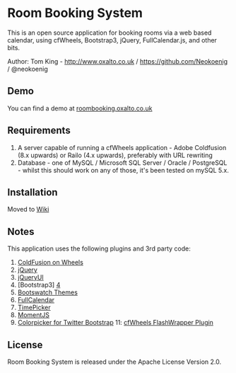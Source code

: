 # Room Booking System

This is an open source application for booking rooms via a web based calendar, using cfWheels, Bootstrap3, jQuery, FullCalendar.js, and other bits.

Author: Tom King - http://www.oxalto.co.uk / https://github.com/Neokoenig / @neokoenig

## Demo

You can find a demo at [roombooking.oxalto.co.uk][12]

## Requirements

 1. A server capable of running a cfWheels application -  Adobe Coldfusion (8.x upwards) or Railo (4.x upwards), preferably with URL rewriting
 2. Database - one of MySQL / Microsoft SQL Server / Oracle / PostgreSQL - whilst this should work on any of those, it's been tested on mySQL 5.x.

## Installation

Moved to [Wiki][13]

## Notes

 This application uses the following plugins and 3rd party code:

 1. [ColdFusion on Wheels][1]
 2. [jQuery][2]
 3. [jQueryUI][3]
 4. [Bootstrap3] [4]
 5. [Bootswatch Themes][5]
 6. [FullCalendar][6]
 7. [TimePicker][7]
 8. [MomentJS][8]
 9. [Colorpicker for Twitter Bootstrap][9]
 11: [cfWheels FlashWrapper Plugin][11]

[1]: http://cfwheels.org/
[2]: http://jquery.com/
[3]: http://jqueryui.com/
[4]: http://getbootstrap.com/
[5]: http://bootswatch.com/
[6]: http://arshaw.com/fullcalendar/
[7]: http://trentrichardson.com/examples/timepicker/
[8]: http://momentjs.com/
[9]: http://mjaalnir.github.io/bootstrap-colorpicker/
[11]: https://github.com/gregstallings/cfwheels-flash-wrapper
[12]: http://roombooking.oxalto.co.uk
[13]: https://github.com/neokoenig/RoomBooking/wiki/_pages

## License

Room Booking System is released under the Apache License Version 2.0.



